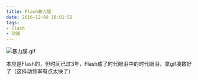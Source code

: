 ```yaml
---
title: Flash暴力膜
date: 2016-12-08 18:01:52
tags:
- Flash
- 动画
---
```


![暴力膜.gif](http://storage.live.com/items/3550ADEE9AFF19FD!99485:/uIR1rUVtanXyz7H.gif?authkey=AIbyrqnS5z58phc)

本应是Flash的，但时间已过3年，Flash成了时代眼泪中的时代眼泪，拿gif凑数好了（这抖动频率有点太快了）

